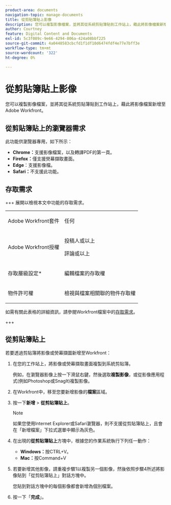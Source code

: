 ```yaml
---
product-area: documents
navigation-topic: manage-documents
title: 從剪貼簿貼上影像
description: 您可以複製影像檔案，並將其從系統剪貼簿貼到工作站上，藉此將影像檔案新增至Adobe Workfront。
author: Courtney
feature: Digital Content and Documents
exl-id: 5c3f089c-9e66-4294-806a-424a08bbf225
source-git-commit: 4a0448583cbcfd1f1df10d6474fdf4e77e7bff3e
workflow-type: tm+mt
source-wordcount: '322'
ht-degree: 0%

---
```


# 從剪貼簿貼上影像

您可以複製影像檔案，並將其從系統剪貼簿貼到工作站上，藉此將影像檔案新增至Adobe Workfront。 

## 從剪貼簿貼上的瀏覽器需求

此功能供瀏覽器專用，如下所示：

* **Chrome：**&#x200B;支援影像檔案，以及轉譯PDF的第一頁。
* **Firefox：**&#x200B;僅支援熒幕擷取畫面。
* **Edge**：支援影像檔。
* **Safari：**&#x200B;不支援此功能。

## 存取需求

+++ 展開以檢視本文中功能的存取需求。

<table style="table-layout:auto"> 
 <col> 
 </col> 
 <col> 
 </col> 
 <tbody> 
  <tr> 
   <td role="rowheader">Adobe Workfront套件</td> 
   <td> <p> 任何</p> </td> 
  </tr> 
  <tr> 
   <td role="rowheader">Adobe Workfront授權</td> 
   <td> 
   <p>投稿人或以上</p>
   <p>評論或以上</p> </td> 
  </tr> 
  <tr> 
   <td role="rowheader">存取層級設定*</td> 
   <td> <p>編輯檔案的存取權</p></td> 
  </tr> 
  <tr> 
   <td role="rowheader">物件許可權</td> 
   <td> <p>檢視與檔案相關聯的物件存取權</p> </td> 
  </tr> 
 </tbody> 
</table>

如需有關此表格的詳細資訊，請參閱Workfront檔案中的[存取需求](/help/quicksilver/administration-and-setup/add-users/access-levels-and-object-permissions/access-level-requirements-in-documentation.md)。

+++

## 從剪貼簿貼上

若要透過剪貼簿將影像或熒幕擷圖新增至Workfront：

1. 在您的工作站上，將影像或熒幕擷取畫面複製到系統剪貼簿。

   例如，在瀏覽器影像上按一下滑鼠右鍵，然後選取&#x200B;**複製影像**，或從影像應用程式(例如Photoshop或SnagIt)複製影像。

1. 在Workfront中，移至您要新增影像的&#x200B;**檔案**&#x200B;區域。
1. 按一下&#x200B;**新增** > **從剪貼簿貼上**。

   >[!NOTE]
   >
   >如果您使用Internet Explorer或Safari瀏覽器，則不支援從剪貼簿貼上，且會在「新增檔案」下拉式選單中顯示為灰色。

1. 在出現的&#x200B;**從剪貼簿貼上**&#x200B;方塊中，根據您的作業系統執行下列任一動作：

   * **Windows：**&#x200B;按CTRL+V。
   * **Mac：**&#x200B;按Command+V

1. 若要新增其他影像，請重複步驟1以複製另一個影像，然後依照步驟4所述將影像貼到「從剪貼簿貼上」對話方塊中。

   您貼到對話方塊中的每個影像都會新增為個別檔案。

1. 按一下「**完成**」。
